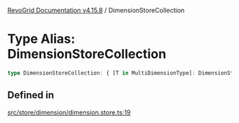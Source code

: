[RevoGrid Documentation v4.15.8](README.md) / DimensionStoreCollection

# Type Alias: DimensionStoreCollection

```ts
type DimensionStoreCollection: { [T in MultiDimensionType]: DimensionStore };
```

## Defined in

[src/store/dimension/dimension.store.ts:19](https://github.com/revolist/revogrid/blob/2ac43d2713c9d394ff33675f959c6432bf5aa023/src/store/dimension/dimension.store.ts#L19)
